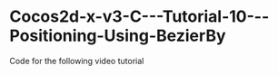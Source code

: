 Cocos2d-x-v3-C---Tutorial-10---Positioning-Using-BezierBy
=========================================================

Code for the following video tutorial 
